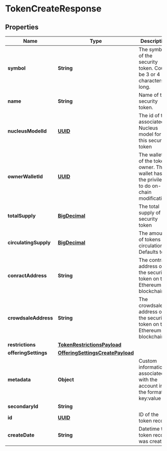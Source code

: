 
# TokenCreateResponse

## Properties
Name | Type | Description | Notes
------------ | ------------- | ------------- | -------------
**symbol** | **String** | The symbol of the security token. Could be 3 or 4 characters long. |
**name** | **String** | Name of the security token. |
**nucleusModelId** | [**UUID**](UUID.md) | The id of the associated Nucleus model for this security token |
**ownerWalletId** | [**UUID**](UUID.md) | The wallet id of the token owner. This wallet has the privileges to do on-chain modifications |
**totalSupply** | [**BigDecimal**](BigDecimal.md) | The total supply of the security token |
**circulatingSupply** | [**BigDecimal**](BigDecimal.md) | The amount of tokens in circulation. Defaults to 0 |  [optional]
**conractAddress** | **String** | The contract address of the security token on the Ethereum blockchain |  [optional]
**crowdsaleAddress** | **String** | The crowdsale address of the security token on the Ethereum blockchain |  [optional]
**restrictions** | [**TokenRestrictionsPayload**](TokenRestrictionsPayload.md) |  |  [optional]
**offeringSettings** | [**OfferingSettingsCreatePayload**](OfferingSettingsCreatePayload.md) |  |  [optional]
**metadata** | **Object** | Custom information associated with the account in the format key:value |  [optional]
**secondaryId** | **String** |  |  [optional]
**id** | [**UUID**](UUID.md) | ID of the token record |  [optional]
**createDate** | **String** | Datetime the token record was created |  [optional]

